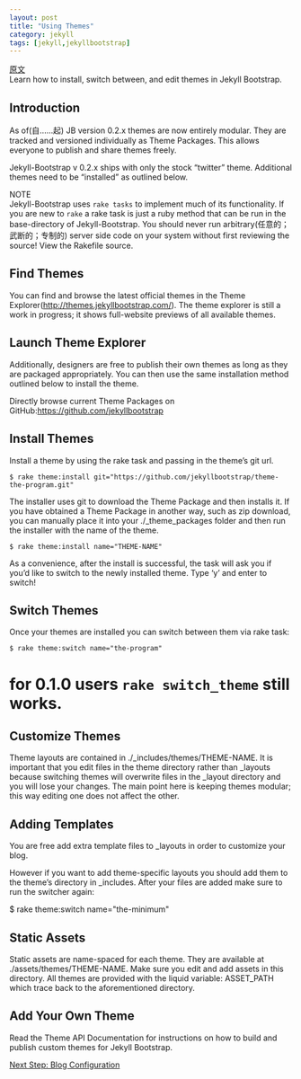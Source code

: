 ```yaml
---
layout: post
title: "Using Themes"
category: jekyll
tags: [jekyll,jekyllbootstrap]
---
```

[原文](http://jekyllbootstrap.com/usage/jekyll-theming.html)  
Learn how to install, switch between, and edit themes in Jekyll Bootstrap.

<H2>Introduction</H2>

As of(自……起) JB version 0.2.x themes are now entirely modular. They are tracked and versioned individually as Theme Packages. This allows everyone to publish and share themes freely.  

Jekyll-Bootstrap v 0.2.x ships with only the stock “twitter” theme. Additional themes need to be “installed” as outlined below.  

<span class="label notice">NOTE</span>  
Jekyll-Bootstrap uses `rake tasks` to implement much of its functionality. If you are new to `rake` a rake task is just a ruby method that can be run in the base-directory of Jekyll-Bootstrap. You should never run arbitrary(任意的；武断的；专制的) server side code on your system without first reviewing the source! View the Rakefile source.

<H2>Find Themes</H2>

You can find and browse the latest official themes in the Theme Explorer(http://themes.jekyllbootstrap.com/). The theme explorer is still a work in progress; it shows full-website previews of all available themes.

<h2> Launch Theme Explorer</H2>
Additionally, designers are free to publish their own themes as long as they are packaged appropriately. You can then use the same installation method outlined below to install the theme.  

Directly browse current Theme Packages on GitHub:<https://github.com/jekyllbootstrap>

<H2>Install Themes</H2>

Install a theme by using the rake task and passing in the theme’s git url.

    $ rake theme:install git="https://github.com/jekyllbootstrap/theme-the-program.git"

The installer uses git to download the Theme Package and then installs it. If you have obtained a Theme Package in another way, such as zip download, you can manually place it into your ./_theme_packages folder and then run the installer with the name of the theme.

    $ rake theme:install name="THEME-NAME"

As a convenience, after the install is successful, the task will ask you if you’d like to switch to the newly installed theme. Type ‘y’ and enter to switch!

<H2>Switch Themes</H2>

Once your themes are installed you can switch between them via rake task:

    $ rake theme:switch name="the-program"
   # for 0.1.0 users `rake switch_theme` still works.

<H2>Customize Themes</H2>

Theme layouts are contained in ./_includes/themes/THEME-NAME. It is important that you edit files in the theme directory rather than _layouts because switching themes will overwrite files in the _layout directory and you will lose your changes. The main point here is keeping themes modular; this way editing one does not affect the other.

<H2>Adding Templates</H2>

You are free add extra template files to _layouts in order to customize your blog.  

However if you want to add theme-specific layouts you should add them to the theme’s directory in _includes. After your files are added make sure to run the switcher again:

$ rake theme:switch name="the-minimum"

<h2>Static Assets</h2>

Static assets are name-spaced for each theme. They are available at ./assets/themes/THEME-NAME. Make sure you edit and add assets in this directory. All themes are provided with the liquid variable: ASSET_PATH which trace back to the aforementioned directory.

<H2>Add Your Own Theme</H2>

Read the Theme API Documentation for instructions on how to build and publish custom themes for Jekyll Bootstrap.

[Next Step: Blog Configuration](http://jekyllbootstrap.com/usage/blog-configuration.html)
